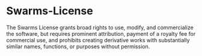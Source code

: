# Swarms-License
The Swarms License grants broad rights to use, modify, and commercialize the software, but requires prominent attribution, payment of a royalty fee for commercial use, and prohibits creating derivative works with substantially similar names, functions, or purposes without permission.
